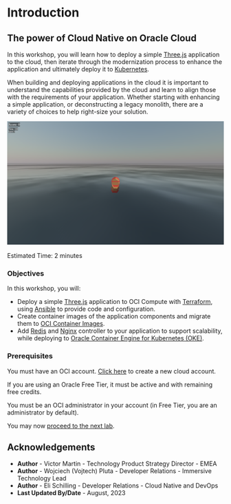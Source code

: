 # Introduction

## The power of Cloud Native on Oracle Cloud

In this workshop, you will learn how to deploy a simple [Three.js](https://threejs.org/) application to the cloud, then iterate through the modernization process to enhance the application and ultimately deploy it to [Kubernetes](https://kubernetes.io/).

When building and deploying applications in the cloud it is important to understand the capabilities provided by the cloud and learn to align those with the requirements of your application. Whether starting with enhancing a simple application, or deconstructing a legacy monolith, there are a variety of choices to help right-size your solution.

![Save The Wildlife Banner](./images/banner.png)

Estimated Time: 2 minutes

### Objectives
In this workshop, you will:

- Deploy a simple [Three.js](https://threejs.org/) application to OCI Compute with [Terraform](https://www.terraform.io/), using [Ansible](https://www.ansible.com/) to provide code and configuration.
- Create container images of the application components and migrate them to [OCI Container Images](https://www.oracle.com/cloud/cloud-native/container-instances/).
- Add [Redis](https://redis.com/) and [Nginx](https://www.nginx.com/) controller to your application to support scalability, while deploying to [Oracle Container Engine for Kubernetes (OKE)](https://www.oracle.com/cloud/cloud-native/container-engine-kubernetes/).

### Prerequisites

You must have an OCI account. [Click here](https://www.oracle.com/cloud/free/?source=:ow:o:s:nav::DevoGetStarted&intcmp=:ow:o:s:nav::DevoGetStarted) to create a new cloud account.

If you are using an Oracle Free Tier, it must be active and with remaining free credits.

You must be an OCI administrator in your account (in Free Tier, you are an administrator by default).

You may now [proceed to the next lab](#next).

## Acknowledgements

* **Author** - Victor Martin - Technology Product Strategy Director - EMEA
* **Author** - Wojciech (Vojtech) Pluta - Developer Relations - Immersive Technology Lead
* **Author** - Eli Schilling - Developer Relations - Cloud Native and DevOps
* **Last Updated By/Date** - August, 2023
